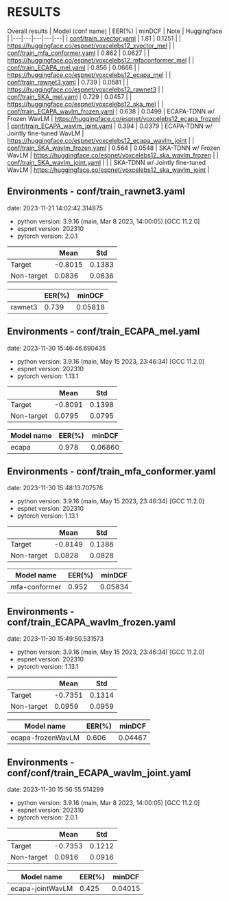 # RESULTS

Overall results
| Model (conf name) | EER(%) | minDCF | Note | Huggingface |
|---|---|---|---|---|
| [conf/train_xvector.yaml](conf/train_xvector.yaml) | 1.81 | 0.1251 | | https://huggingface.co/espnet/voxcelebs12_xvector_mel |
| [conf/train_mfa_conformer.yaml](conf/train_mfa_conformer.yaml) | 0.862 | 0.0627 | | https://huggingface.co/espnet/voxcelebs12_mfaconformer_mel |
| [conf/train_ECAPA_mel.yaml](conf/train_ECAPA_mel.yaml) | 0.856 | 0.0666 | | https://huggingface.co/espnet/voxcelebs12_ecapa_mel |
| [conf/train_rawnet3.yaml](conf/train_rawnet3.yaml) | 0.739 | 0.0581 | | https://huggingface.co/espnet/voxcelebs12_rawnet3 |
| [conf/train_SKA_mel.yaml](conf/train_SKA_mel.yaml) | 0.729 | 0.0457 | | https://huggingface.co/espnet/voxcelebs12_ska_mel |
| [conf/train_ECAPA_wavlm_frozen.yaml](conf/train_ECAPA_wavlm_frozen.yaml) | 0.638 | 0.0499 | ECAPA-TDNN w/ Frozen WavLM | https://huggingface.co/espnet/voxcelebs12_ecapa_frozen|
| [conf/train_ECAPA_wavlm_joint.yaml](conf/train_ECAPA_wavlm_joint.yaml) | 0.394 | 0.0379 | ECAPA-TDNN w/ Jointly fine-tuned WavLM | https://huggingface.co/espnet/voxcelebs12_ecapa_wavlm_joint |
| [conf/train_SKA_wavlm_frozen.yaml](conf/train_SKA_wavlm_frozen.yaml) | 0.564 | 0.0548 | SKA-TDNN w/ Frozen WavLM | https://huggingface.co/espnet/voxcelebs12_ska_wavlm_frozen |
| [conf/train_SKA_wavlm_joint.yaml](conf/train_SKA_wavlm_joint.yaml) |  |  | SKA-TDNN w/ Jointly fine-tuned WavLM | https://huggingface.co/espnet/voxcelebs12_ska_wavlm_joint |

## Environments - conf/train_rawnet3.yaml
date: 2023-11-21 14:02:42.314875

- python version: 3.9.16 (main, Mar  8 2023, 14:00:05)  [GCC 11.2.0]
- espnet version: 202310
- pytorch version: 2.0.1

| | Mean | Std |
|---|---|---|
| Target | -0.8015 | 0.1383 |
| Non-target | 0.0836 | 0.0836 |

| | EER(%) | minDCF |
|---|---|---|
|  rawnet3 | 0.739 | 0.05818 |%

## Environments - conf/train_ECAPA_mel.yaml
date: 2023-11-30 15:46:46.690435

- python version: 3.9.16 (main, May 15 2023, 23:46:34)  [GCC 11.2.0]
- espnet version: 202310
- pytorch version: 1.13.1

| | Mean | Std |
|---|---|---|
| Target | -0.8091 | 0.1398 |
| Non-target | 0.0795 | 0.0795 |

| Model name | EER(%) | minDCF |
|---|---|---|
| ecapa | 0.978 | 0.06860 |

## Environments - conf/train_mfa_conformer.yaml
date: 2023-11-30 15:48:13.707576

- python version: 3.9.16 (main, May 15 2023, 23:46:34)  [GCC 11.2.0]
- espnet version: 202310
- pytorch version: 1.13.1

| | Mean | Std |
|---|---|---|
| Target | -0.8149 | 0.1386 |
| Non-target | 0.0828 | 0.0828 |

| Model name | EER(%) | minDCF |
|---|---|---|
| mfa-conformer | 0.952 | 0.05834 |

## Environments - conf/train_ECAPA_wavlm_frozen.yaml
date: 2023-11-30 15:49:50.531573

- python version: 3.9.16 (main, May 15 2023, 23:46:34)  [GCC 11.2.0]
- espnet version: 202310
- pytorch version: 1.13.1

| | Mean | Std |
|---|---|---|
| Target | -0.7351 | 0.1314 |
| Non-target | 0.0959 | 0.0959 |

| Model name | EER(%) | minDCF |
|---|---|---|
| ecapa-frozenWavLM | 0.606 | 0.04467 |

## Environments - conf/conf/train_ECAPA_wavlm_joint.yaml
date: 2023-11-30 15:56:55.514299

- python version: 3.9.16 (main, Mar  8 2023, 14:00:05)  [GCC 11.2.0]
- espnet version: 202310
- pytorch version: 2.0.1

| | Mean | Std |
|---|---|---|
| Target | -0.7353 | 0.1212 |
| Non-target | 0.0916 | 0.0916 |

| Model name | EER(%) | minDCF |
|---|---|---|
| ecapa-jointWavLM | 0.425 | 0.04015 |
